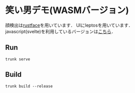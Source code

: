# 笑い男デモ(WASMバージョン)

顔検出は[rustface](https://github.com/atomashpolskiy/rustface)を用いています．
UIにleptosを用いています．javascript(svelte)を利用しているバージョンは[こちら](https://github.com/deepgreenAN/wasm_laughing_man_demo)．

## Run

```shell
trunk serve
```

## Build

```shell
trunk build --release
```
